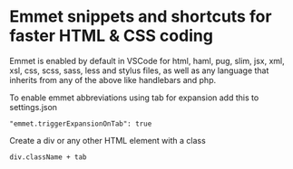 # Emmet snippets and shortcuts for faster HTML &amp; CSS coding

Emmet is enabled by default in VSCode for html, haml, pug, slim, jsx, xml, xsl, css, scss, sass, less and stylus files, as well as any language that inherits from any of the above like handlebars and php.

To enable emmet abbreviations using tab for expansion add this to settings.json
```
"emmet.triggerExpansionOnTab": true
```

Create a div or any other HTML element with a class
```
div.className + tab
```









